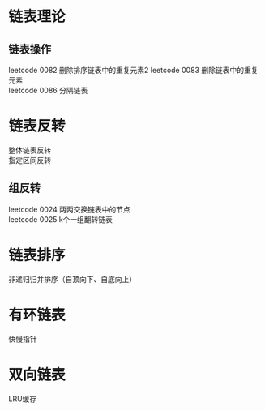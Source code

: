 # 链表理论

## 链表操作
leetcode 0082 删除排序链表中的重复元素2
leetcode 0083 删除链表中的重复元素  
leetcode 0086 分隔链表  

# 链表反转
整体链表反转  
指定区间反转  
## 组反转  
leetcode 0024 两两交换链表中的节点  
leetcode 0025 k个一组翻转链表  

# 链表排序
非递归归并排序（自顶向下、自底向上）  

# 有环链表
快慢指针  

# 双向链表
LRU缓存  


